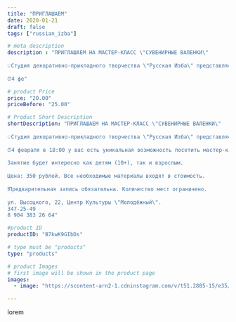 ```yaml
---
title: "ПРИГЛАШАЕМ"
date: 2020-01-21
draft: false
tags: ["russian_izba"]

# meta description
description : "ПРИГЛАШАЕМ НА МАСТЕР-КЛАСС \"СУВЕНИРНЫЕ ВАЛЕНКИ\"
⠀
💡Студия декоративно-прикладного творчества \"Русская Изба\" представляет первый мастер-класс - 2020.
⠀
⏰4 фе"

# product Price
price: "20.00"
priceBefore: "25.00"

# Product Short Description
shortDescription: "ПРИГЛАШАЕМ НА МАСТЕР-КЛАСС \"СУВЕНИРНЫЕ ВАЛЕНКИ\"
⠀
💡Студия декоративно-прикладного творчества \"Русская Изба\" представляет первый мастер-класс - 2020.
⠀
⏰4 февраля в 18:00 у вас есть уникальная возможность посетить мастер-класс по созданию сувенирного валенка в технике мокрое валяние.
⠀
Занятие будет интересно как детям (10+), так и взрослым.
⠀
Цена: 350 рублей. Все необходимые материалы входят в стоимость.
⠀
❗Предварительная запись обязательна. Количество мест ограничено.
⠀
ул. Высоцкого, 22, Центр Культуры \"Молодёжный\".
347-25-49
8 904 383 26 64"

#product ID
productID: "B7kwK9GIbDs"

# type must be "products"
type: "products"

# product Images
# first image will be shown in the product page
images:
  - image: "https://scontent-arn2-1.cdninstagram.com/v/t51.2885-15/e35/80583179_1021705034878585_2742874304616055258_n.jpg?_nc_ht=scontent-arn2-1.cdninstagram.com&_nc_cat=101&_nc_ohc=Bcer7oV4O1QAX9T7B4F&se=8&tp=1&oh=1505da94d006596f5918882203c6931b&oe=6051B190&ig_cache_key=MjIyNjExNTk3NDg1NjI5MDU0MA%3D%3D.2"

---
```

lorem
